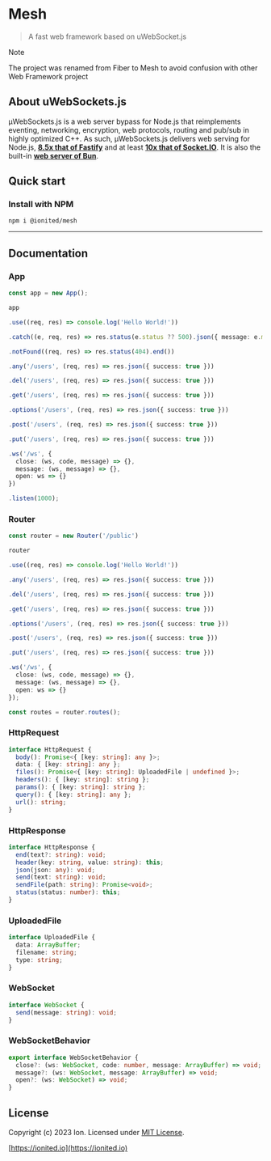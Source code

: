 # Mesh

> A fast web framework based on uWebSocket.js

> [!NOTE]
> The project was renamed from Fiber to Mesh to avoid confusion with other Web Framework project

## About uWebSockets.js

µWebSockets.js is a web server bypass for Node.js that reimplements eventing, networking, encryption, web protocols, routing and pub/sub in highly optimized C++. As such, µWebSockets.js delivers web serving for Node.js, **[8.5x that of Fastify](https://alexhultman.medium.com/serving-100k-requests-second-from-a-fanless-raspberry-pi-4-over-ethernet-fdd2c2e05a1e)** and at least **[10x that of Socket.IO](https://medium.com/swlh/100k-secure-websockets-with-raspberry-pi-4-1ba5d2127a23)**. It is also the built-in **[web server of Bun](https://bun.sh/)**.

## Quick start

### Install with NPM

```
npm i @ionited/mesh
```

---

## Documentation

### App

```ts
const app = new App();

app

.use((req, res) => console.log('Hello World!'))

.catch((e, req, res) => res.status(e.status ?? 500).json({ message: e.message ?? 'Internal server error' }))

.notFound((req, res) => res.status(404).end())

.any('/users', (req, res) => res.json({ success: true }))

.del('/users', (req, res) => res.json({ success: true }))

.get('/users', (req, res) => res.json({ success: true }))

.options('/users', (req, res) => res.json({ success: true }))

.post('/users', (req, res) => res.json({ success: true }))

.put('/users', (req, res) => res.json({ success: true }))

.ws('/ws', {
  close: (ws, code, message) => {},
  message: (ws, message) => {},
  open: ws => {}
})

.listen(1000);
```

### Router

```ts
const router = new Router('/public')

router

.use((req, res) => console.log('Hello World!'))

.any('/users', (req, res) => res.json({ success: true }))

.del('/users', (req, res) => res.json({ success: true }))

.get('/users', (req, res) => res.json({ success: true }))

.options('/users', (req, res) => res.json({ success: true }))

.post('/users', (req, res) => res.json({ success: true }))

.put('/users', (req, res) => res.json({ success: true }))

.ws('/ws', {
  close: (ws, code, message) => {},
  message: (ws, message) => {},
  open: ws => {}
});

const routes = router.routes();
```

### HttpRequest

```ts
interface HttpRequest {
  body(): Promise<{ [key: string]: any }>;
  data: { [key: string]: any };
  files(): Promise<{ [key: string]: UploadedFile | undefined }>;
  headers(): { [key: string]: string };
  params(): { [key: string]: string };
  query(): { [key: string]: any };
  url(): string;
}
```

### HttpResponse

```ts
interface HttpResponse {
  end(text?: string): void;
  header(key: string, value: string): this;
  json(json: any): void;
  send(text: string): void;
  sendFile(path: string): Promise<void>;
  status(status: number): this;
}
```

### UploadedFile

```ts
interface UploadedFile {
  data: ArrayBuffer;
  filename: string;
  type: string;
}
```

### WebSocket

```ts
interface WebSocket {
  send(message: string): void;
}
```

### WebSocketBehavior

```ts
export interface WebSocketBehavior {
  close?: (ws: WebSocket, code: number, message: ArrayBuffer) => void;
  message?: (ws: WebSocket, message: ArrayBuffer) => void;
  open?: (ws: WebSocket) => void;
}
```

## License

Copyright (c) 2023 Ion. Licensed under [MIT License](LICENSE).

[https://ionited.io](https://ionited.io)
